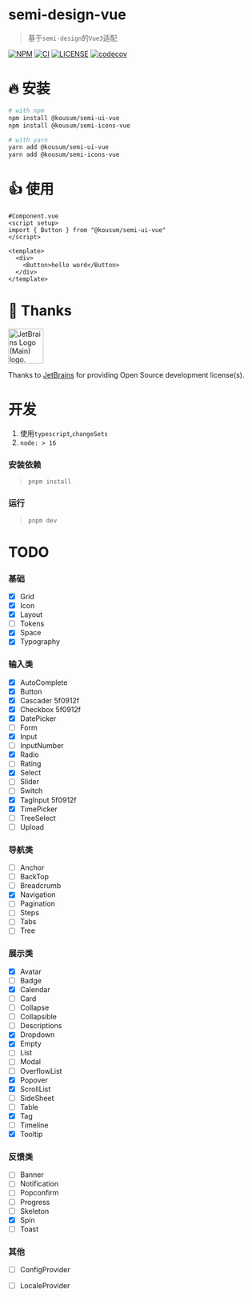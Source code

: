 # semi-design-vue

> 基于`semi-design`的`Vue3`适配

[![NPM][npm-badge]][npm-url] [![CI][ci-badge]][ci-url] [![LICENSE][license-badge]][license-url] [![codecov](https://codecov.io/gh/rashagu/semi-design-vue/branch/dev/graph/badge.svg?token=MOL39F8RO4)](https://codecov.io/gh/rashagu/semi-design-vue)


[npm-badge]: https://img.shields.io/npm/v/@kousum/semi-ui-vue.svg
[npm-url]: https://www.npmjs.com/package/@kousum/semi-ui-vue

[license-badge]: https://img.shields.io/npm/l/@kousum/semi-ui-vue
[license-url]: https://github.com/rashagu/semi-design-vue/blob/dev/LICENSE

[ci-badge]: https://github.com/rashagu/semi-design-vue/workflows/test/badge.svg?branch=dev&event=push
[ci-url]: https://github.com/rashagu/semi-design-vue/actions?query=branch%3Adev+event%3Apush



# 🔥 安装

```sh
# with npm
npm install @kousum/semi-ui-vue
npm install @kousum/semi-icons-vue

# with yarn
yarn add @kousum/semi-ui-vue
yarn add @kousum/semi-icons-vue

```

# 👍 使用

```vue
#Component.vue
<script setup>
import { Button } from "@kousum/semi-ui-vue"
</script>

<template>
  <div>
    <Button>hello word</Button>
  </div>
</template>
```


# 💖 Thanks

<div>
<a href="https://jb.gg/OpenSourceSupport" style="color:inherit"><img style="width: 70px;" src="https://resources.jetbrains.com/storage/products/company/brand/logos/jb_beam.svg" alt="JetBrains Logo (Main) logo."></a>
</div>

Thanks to [JetBrains](https://jb.gg/OpenSourceSupport) for providing Open Source development license(s).



# 开发
1. 使用`typescript`,`changeSets`
2. `node: > 16`


### 安装依赖
> `pnpm install`

### 运行
> `pnpm dev`



# TODO

### 基础

- [x] Grid
- [x] Icon
- [x] Layout
- [ ] Tokens
- [x] Space
- [x] Typography

### 输入类

- [x] AutoComplete
- [x] Button
- [x] Cascader 5f0912f
- [x] Checkbox 5f0912f
- [x] DatePicker
- [ ] Form
- [x] Input
- [ ] InputNumber
- [x] Radio
- [ ] Rating
- [x] Select
- [ ] Slider
- [ ] Switch
- [x] TagInput 5f0912f
- [x] TimePicker
- [ ] TreeSelect
- [ ] Upload

### 导航类

- [ ] Anchor
- [ ] BackTop
- [ ] Breadcrumb
- [x] Navigation
- [ ] Pagination
- [ ] Steps
- [ ] Tabs
- [ ] Tree

### 展示类

- [x] Avatar
- [ ] Badge
- [x] Calendar
- [ ] Card
- [ ] Collapse
- [ ] Collapsible
- [ ] Descriptions
- [x] Dropdown
- [x] Empty
- [ ] List
- [ ] Modal
- [ ] OverflowList
- [x] Popover
- [x] ScrollList
- [ ] SideSheet
- [ ] Table
- [x] Tag
- [ ] Timeline
- [x] Tooltip

### 反馈类

- [ ] Banner
- [ ] Notification
- [ ] Popconfirm
- [ ] Progress
- [ ] Skeleton
- [x] Spin
- [ ] Toast

### 其他

- [ ] ConfigProvider
- [ ] LocaleProvider



